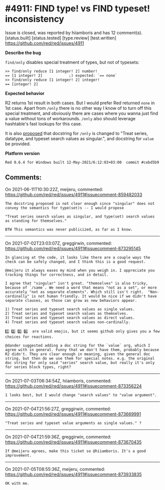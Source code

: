 
#4911: FIND type! vs FIND typeset! inconsistency
================================================================================
Issue is closed, was reported by hiiamboris and has 12 comment(s).
[status.built] [status.tested] [type.review] [test.written]
<https://github.com/red/red/issues/4911>

**Describe the bug**

`find/only` disables special treatment of types, but not of typesets:
```
>> find/only reduce [1 integer! 2] number!
== [1 integer! 2]            ;) expected: `== none`
>> find/only reduce [1 integer! 2] integer!
== [integer! 2]
```

**Expected behavior**

R2 returns 1st result in both cases. But I would prefer Red returned `none` in 1st case. Apart from `/only` there is no other way I know of to turn off this special treatment, and obviously there are cases where you wanna just find a value without tons of workarounds. `/only` also should leverage hashtable's fast lookups for this case.

It is also [proposed](https://gitter.im/red/bugs?at=60c1282481b45810b894342f) that docstring for `/only` is changed to "Treat series, datatype, and typeset search values as singular.", and docstring for `value` be provided.

**Platform version**
```
Red 0.6.4 for Windows built 12-May-2021/6:12:03+03:00  commit #cebd5b9
```



Comments:
--------------------------------------------------------------------------------

On 2021-06-11T10:30:22Z, meijeru, commented:
<https://github.com/red/red/issues/4911#issuecomment-859482033>

    The docstring proposed is not clear enough since "singular" does not convey the semantics for type(set)s -- I would propose
    
    "Treat series search values as singular, and type(set) search values as standing for themselves."
    
    BTW This semantics was never publicized, as far as I know.

--------------------------------------------------------------------------------

On 2021-07-02T23:03:07Z, greggirwin, commented:
<https://github.com/red/red/issues/4911#issuecomment-873295145>

    In glancing at the code, it looks like there are a couple ways the check can be safely changed, and I think this is a good request.
    
    @meijeru it always eases my mind when you weigh in. I appreciate you tracking things for correctness, and in detail.
    
    I agree that "singular" isn't great. "themselves" is also tricky, because of `/same`. We need a word that means "not as a set", or more accurately "not as separate elements". Which still isn't right.  "Non-cardinally" is not human friendly. It would be nice if we didn't have separate clauses, as those can grow as new behaviors appear.
    
    1) Treat series and typeset search values as single values.
    2) Treat series and typeset search values as themselves.
    3) Treat series and typeset search values as direct values.
    4) Treat series and typeset search values non-cardinally.
    
    1️⃣ 2️⃣ 3️⃣ 4️⃣  are valid emojis, but it seems github only gives you a few choices for reactions. 
    
    @dander suggested adding a doc string for the `value` arg, which I agree with in general. Funny that we don't have them, probably because R2 didn't. They are clear enough in meaning, given the general doc string, but then do we use them for special notes. e.g. the original doc string for only said "series" search value, but really it's only for series block types, right?

--------------------------------------------------------------------------------

On 2021-07-03T06:34:54Z, hiiamboris, commented:
<https://github.com/red/red/issues/4911#issuecomment-873356224>

    1 looks best, but I would change "search values" to "value argument".

--------------------------------------------------------------------------------

On 2021-07-04T21:56:27Z, greggirwin, commented:
<https://github.com/red/red/issues/4911#issuecomment-873669991>

    "Treat series and typeset value arguments as single values." ?

--------------------------------------------------------------------------------

On 2021-07-04T21:59:36Z, greggirwin, commented:
<https://github.com/red/red/issues/4911#issuecomment-873670435>

    If @meijeru agrees, make this ticket so @hiiamboris. It's a good improvement.

--------------------------------------------------------------------------------

On 2021-07-05T08:55:36Z, meijeru, commented:
<https://github.com/red/red/issues/4911#issuecomment-873933835>

    OK with me.


